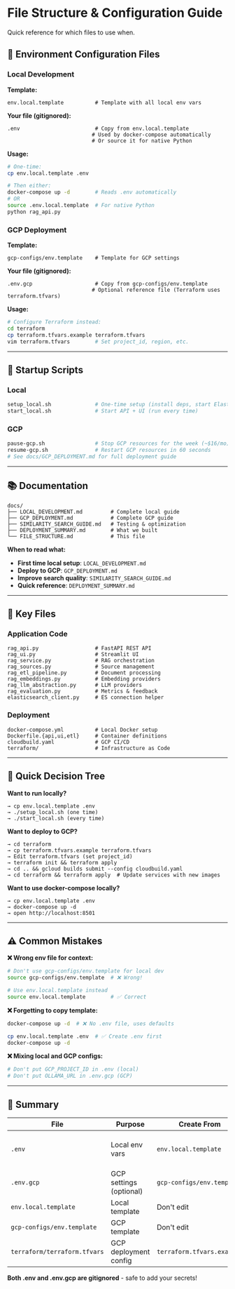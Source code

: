 # File Structure & Configuration Guide

Quick reference for which files to use when.

## 📁 Environment Configuration Files

### Local Development

**Template:**
```
env.local.template          # Template with all local env vars
```

**Your file (gitignored):**
```
.env                        # Copy from env.local.template
                           # Used by docker-compose automatically
                           # Or source it for native Python
```

**Usage:**
```bash
# One-time:
cp env.local.template .env

# Then either:
docker-compose up -d        # Reads .env automatically
# OR
source .env.local.template  # For native Python
python rag_api.py
```

### GCP Deployment

**Template:**
```
gcp-configs/env.template    # Template for GCP settings
```

**Your file (gitignored):**
```
.env.gcp                    # Copy from gcp-configs/env.template
                           # Optional reference file (Terraform uses terraform.tfvars)
```

**Usage:**
```bash
# Configure Terraform instead:
cd terraform
cp terraform.tfvars.example terraform.tfvars
vim terraform.tfvars        # Set project_id, region, etc.
```

---

## 🚀 Startup Scripts

### Local

```bash
setup_local.sh              # One-time setup (install deps, start Elasticsearch)
start_local.sh              # Start API + UI (run every time)
```

### GCP

```bash
pause-gcp.sh                # Stop GCP resources for the week (~$16/mo)
resume-gcp.sh               # Restart GCP resources in 60 seconds
# See docs/GCP_DEPLOYMENT.md for full deployment guide
```

---

## 📚 Documentation

```
docs/
├── LOCAL_DEVELOPMENT.md         # Complete local guide
├── GCP_DEPLOYMENT.md            # Complete GCP guide
├── SIMILARITY_SEARCH_GUIDE.md   # Testing & optimization
├── DEPLOYMENT_SUMMARY.md        # What we built
└── FILE_STRUCTURE.md            # This file
```

**When to read what:**
- **First time local setup**: `LOCAL_DEVELOPMENT.md`
- **Deploy to GCP**: `GCP_DEPLOYMENT.md`
- **Improve search quality**: `SIMILARITY_SEARCH_GUIDE.md`
- **Quick reference**: `DEPLOYMENT_SUMMARY.md`

---

## 🔧 Key Files

### Application Code

```
rag_api.py                  # FastAPI REST API
rag_ui.py                   # Streamlit UI
rag_service.py              # RAG orchestration
rag_sources.py              # Source management
rag_etl_pipeline.py         # Document processing
rag_embeddings.py           # Embedding providers
rag_llm_abstraction.py      # LLM providers
rag_evaluation.py           # Metrics & feedback
elasticsearch_client.py     # ES connection helper
```

### Deployment

```
docker-compose.yml          # Local Docker setup
Dockerfile.{api,ui,etl}     # Container definitions
cloudbuild.yaml             # GCP CI/CD
terraform/                  # Infrastructure as Code
```

---

## 🎯 Quick Decision Tree

**Want to run locally?**
```
→ cp env.local.template .env
→ ./setup_local.sh (one time)
→ ./start_local.sh (every time)
```

**Want to deploy to GCP?**
```
→ cd terraform
→ cp terraform.tfvars.example terraform.tfvars
→ Edit terraform.tfvars (set project_id)
→ terraform init && terraform apply
→ cd .. && gcloud builds submit --config cloudbuild.yaml
→ cd terraform && terraform apply  # Update services with new images
```

**Want to use docker-compose locally?**
```
→ cp env.local.template .env
→ docker-compose up -d
→ open http://localhost:8501
```

---

## ⚠️ Common Mistakes

**❌ Wrong env file for context:**
```bash
# Don't use gcp-configs/env.template for local dev
source gcp-configs/env.template  # ❌ Wrong!

# Use env.local.template instead
source env.local.template        # ✅ Correct
```

**❌ Forgetting to copy template:**
```bash
docker-compose up -d  # ❌ No .env file, uses defaults

cp env.local.template .env  # ✅ Create .env first
docker-compose up -d
```

**❌ Mixing local and GCP configs:**
```bash
# Don't put GCP_PROJECT_ID in .env (local)
# Don't put OLLAMA_URL in .env.gcp (GCP)
```

---

## 📝 Summary

| File | Purpose | Create From | Used By |
|------|---------|-------------|---------|
| `.env` | Local env vars | `env.local.template` | docker-compose, native Python |
| `.env.gcp` | GCP settings (optional) | `gcp-configs/env.template` | Reference only |
| `env.local.template` | Local template | Don't edit | Reference |
| `gcp-configs/env.template` | GCP template | Don't edit | Reference |
| `terraform/terraform.tfvars` | GCP deployment config | `terraform.tfvars.example` | Terraform (actual config) |

**Both .env and .env.gcp are gitignored** - safe to add your secrets!

